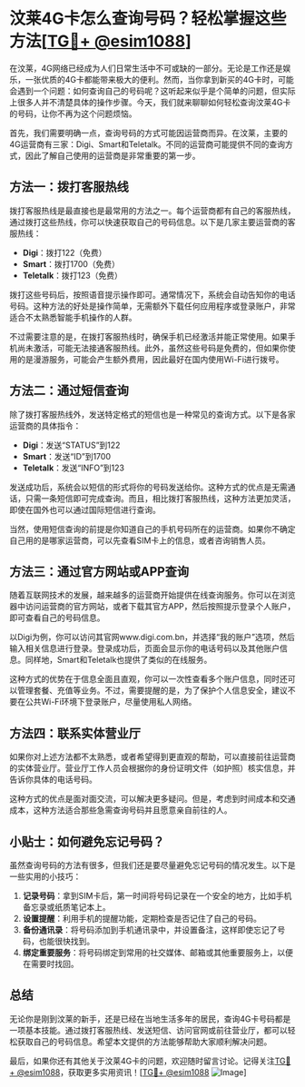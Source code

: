 # 汶莱4G卡怎么查询号码？轻松掌握这些方法[[TG💪+ @esim1088](https://t.me/s/esim1088)]

在汶莱，4G网络已经成为人们日常生活中不可或缺的一部分。无论是工作还是娱乐，一张优质的4G卡都能带来极大的便利。然而，当你拿到新买的4G卡时，可能会遇到一个问题：如何查询自己的号码呢？这听起来似乎是个简单的问题，但实际上很多人并不清楚具体的操作步骤。今天，我们就来聊聊如何轻松查询汶莱4G卡的号码，让你不再为这个问题烦恼。

首先，我们需要明确一点，查询号码的方式可能因运营商而异。在汶莱，主要的4G运营商有三家：Digi、Smart和Teletalk。不同的运营商可能提供不同的查询方式，因此了解自己使用的运营商是非常重要的第一步。

## 方法一：拨打客服热线

拨打客服热线是最直接也是最常用的方法之一。每个运营商都有自己的客服热线，通过拨打这些热线，你可以快速获取自己的号码信息。以下是几家主要运营商的客服热线：

- **Digi**：拨打122（免费）
- **Smart**：拨打1700（免费）
- **Teletalk**：拨打123（免费）

拨打这些号码后，按照语音提示操作即可。通常情况下，系统会自动告知你的电话号码。这种方法的好处是操作简单，无需额外下载任何应用程序或登录账户，非常适合不太熟悉智能手机操作的人群。

不过需要注意的是，在拨打客服热线时，确保手机已经激活并能正常使用。如果手机尚未激活，可能无法接通客服热线。此外，虽然这些号码是免费的，但如果你使用的是漫游服务，可能会产生额外费用，因此最好在国内使用Wi-Fi进行拨号。

## 方法二：通过短信查询

除了拨打客服热线外，发送特定格式的短信也是一种常见的查询方式。以下是各家运营商的具体指令：

- **Digi**：发送“STATUS”到122
- **Smart**：发送“ID”到1700
- **Teletalk**：发送“INFO”到123

发送成功后，系统会以短信的形式将你的号码发送给你。这种方式的优点是无需通话，只需一条短信即可完成查询。而且，相比拨打客服热线，这种方法更加灵活，即使在国外也可以通过国际短信进行查询。

当然，使用短信查询的前提是你知道自己的手机号码所在的运营商。如果你不确定自己用的是哪家运营商，可以先查看SIM卡上的信息，或者咨询销售人员。

## 方法三：通过官方网站或APP查询

随着互联网技术的发展，越来越多的运营商开始提供在线查询服务。你可以在浏览器中访问运营商的官方网站，或者下载其官方APP，然后按照提示登录个人账户，即可查看自己的号码信息。

以Digi为例，你可以访问其官网www.digi.com.bn，并选择“我的账户”选项，然后输入相关信息进行登录。登录成功后，页面会显示你的电话号码以及其他账户信息。同样地，Smart和Teletalk也提供了类似的在线服务。

这种方式的优势在于信息全面且直观，你可以一次性查看多个账户信息，同时还可以管理套餐、充值等业务。不过，需要提醒的是，为了保护个人信息安全，建议不要在公共Wi-Fi环境下登录账户，尽量使用私人网络。

## 方法四：联系实体营业厅

如果你对上述方法都不太熟悉，或者希望得到更直观的帮助，可以直接前往运营商的实体营业厅。营业厅工作人员会根据你的身份证明文件（如护照）核实信息，并告诉你具体的电话号码。

这种方式的优点是面对面交流，可以解决更多疑问。但是，考虑到时间成本和交通成本，这种方法适合那些急需查询号码并且愿意亲自前往的人。

## 小贴士：如何避免忘记号码？

虽然查询号码的方法有很多，但我们还是要尽量避免忘记号码的情况发生。以下是一些实用的小技巧：

1. **记录号码**：拿到SIM卡后，第一时间将号码记录在一个安全的地方，比如手机备忘录或纸质笔记本上。
2. **设置提醒**：利用手机的提醒功能，定期检查是否记住了自己的号码。
3. **备份通讯录**：将号码添加到手机通讯录中，并设置备注，这样即使忘记了号码，也能很快找到。
4. **绑定重要服务**：将号码绑定到常用的社交媒体、邮箱或其他重要服务上，以便在需要时找回。

## 总结

无论你是刚到汶莱的新手，还是已经在当地生活多年的居民，查询4G卡号码都是一项基本技能。通过拨打客服热线、发送短信、访问官网或前往营业厅，都可以轻松获取自己的号码信息。希望本文提供的方法能够帮助大家顺利解决问题。

最后，如果你还有其他关于汶莱4G卡的问题，欢迎随时留言讨论。记得关注[TG💪+ @esim1088](https://t.me/s/esim1088)，获取更多实用资讯！[[TG💪+ @esim1088](https://t.me/s/esim1088) ![Image](https://i.postimg.cc/4NQfJmqS/Snipaste-2025-05-13-00-14-12.png)]